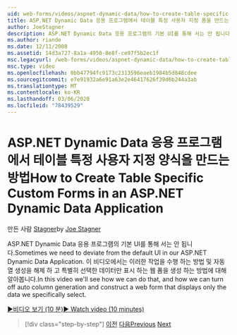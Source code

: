 ```yaml
---
uid: web-forms/videos/aspnet-dynamic-data/how-to-create-table-specific-custom-forms-in-an-aspnet-dynamic-data-application
title: ASP.NET Dynamic Data 응용 프로그램에서 테이블 특정 사용자 지정 폼을 만드는 방법 | Microsoft Docs
author: JoeStagner
description: ASP.NET Dynamic Data 응용 프로그램의 기본 UI를 통해 서는 안 됩니다. 이 비디오에서는 이러한 작업을 수행 하는 방법 및 해제할 수 있는 방법을 알아봅니다.
ms.author: riande
ms.date: 12/11/2008
ms.assetid: 14d3a727-8a1a-4950-8e8f-ce97f5b2ec1f
msc.legacyurl: /web-forms/videos/aspnet-dynamic-data/how-to-create-table-specific-custom-forms-in-an-aspnet-dynamic-data-application
msc.type: video
ms.openlocfilehash: 0bb47794fc9173c2313596eaeb1984b5d848cdee
ms.sourcegitcommit: e7e91932a6e91a63e2e46417626f39d6b244a3ab
ms.translationtype: MT
ms.contentlocale: ko-KR
ms.lasthandoff: 03/06/2020
ms.locfileid: "78439529"
---
```

# <a name="how-to-create-table-specific-custom-forms-in-an-aspnet-dynamic-data-application"></a><span data-ttu-id="1c87a-104">ASP.NET Dynamic Data 응용 프로그램에서 테이블 특정 사용자 지정 양식을 만드는 방법</span><span class="sxs-lookup"><span data-stu-id="1c87a-104">How to Create Table Specific Custom Forms in an ASP.NET Dynamic Data Application</span></span>

<span data-ttu-id="1c87a-105">만든 사람 [Stagner](https://github.com/JoeStagner)</span><span class="sxs-lookup"><span data-stu-id="1c87a-105">by [Joe Stagner](https://github.com/JoeStagner)</span></span>

<span data-ttu-id="1c87a-106">ASP.NET Dynamic Data 응용 프로그램의 기본 UI를 통해 서는 안 됩니다.</span><span class="sxs-lookup"><span data-stu-id="1c87a-106">Sometimes we need to deviate from the default UI in our ASP.NET Dynamic Data Application.</span></span> <span data-ttu-id="1c87a-107">이 비디오에서는 이러한 작업을 수행 하는 방법 및 자동 열 생성을 해제 하 고 특별히 선택한 데이터만 표시 하는 웹 폼을 생성 하는 방법에 대해 알아봅니다.</span><span class="sxs-lookup"><span data-stu-id="1c87a-107">In this video we'll see how we can do that, and how we can turn off auto column generation and construct a web form that displays only the data we specifically select.</span></span>

[<span data-ttu-id="1c87a-108">&#9654;비디오 보기 (10 분)</span><span class="sxs-lookup"><span data-stu-id="1c87a-108">&#9654; Watch video (10 minutes)</span></span>](https://channel9.msdn.com/Blogs/ASP-NET-Site-Videos/how-to-create-table-specific-custom-forms-in-an-aspnet-dynamic-data-application)

> [!div class="step-by-step"]
> <span data-ttu-id="1c87a-109">[이전](how-to-remove-columns-from-your-dynamicdata-data-grids.md)
> [다음](aspnet-dynamic-data-custom-form-formatting.md)</span><span class="sxs-lookup"><span data-stu-id="1c87a-109">[Previous](how-to-remove-columns-from-your-dynamicdata-data-grids.md)
[Next](aspnet-dynamic-data-custom-form-formatting.md)</span></span>
